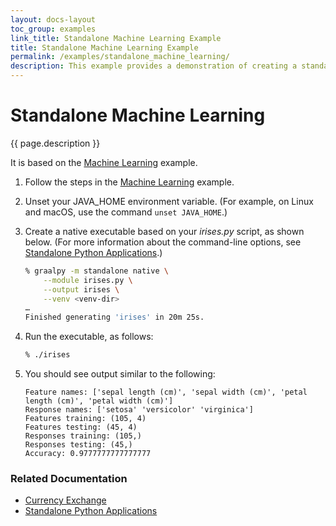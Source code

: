 ```yaml
---
layout: docs-layout
toc_group: examples
link_title: Standalone Machine Learning Example
title: Standalone Machine Learning Example
permalink: /examples/standalone_machine_learning/
description: This example provides a demonstration of creating a standalone executable from your Python application, using GraalVM Native Image.
---
```


# Standalone Machine Learning

{{ page.description }}

It is based on the [Machine Learning](/examples/machine_learning/) example.

1. Follow the steps in the [Machine Learning](/examples/machine_learning/) example.

2. Unset your JAVA_HOME environment variable. 
(For example, on Linux and macOS, use the command `unset JAVA_HOME`.)

3. Create a native executable based on your _irises.py_ script, as shown below.
(For more information about the command-line options, see [Standalone Python Applications](/reference/standalone-applications/).)

    ```bash
    % graalpy -m standalone native \
        --module irises.py \
        --output irises \
        --venv <venv-dir>
    …
    Finished generating 'irises' in 20m 25s.
    ```

4. Run the executable, as follows:

    ```bash
    % ./irises
    ```

5. You should see output similar to the following:

    ```
    Feature names: ['sepal length (cm)', 'sepal width (cm)', 'petal length (cm)', 'petal width (cm)']
    Response names: ['setosa' 'versicolor' 'virginica']
    Features training: (105, 4)
    Features testing: (45, 4)
    Responses training: (105,)
    Responses testing: (45,)
    Accuracy: 0.9777777777777777
    ```

### Related Documentation
* [Currency Exchange](/examples/currency_exchange/)
* [Standalone Python Applications](/reference/standalone-applications/)
